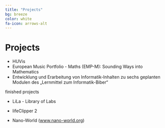 ```yaml
---
title: "Projects"
bg: breeze
color: white
fa-icon: arrows-alt
---
```


# Projects

- HUVis
- European Music Portfolio - Maths (EMP-M): Sounding Ways into Mathematics
- Entwicklung und Erarbeitung von Informatik-Inhalten zu sechs geplanten Modulen des „Lernmittel zum Informatik-Biber“

finished projects

- LiLa - Library of Labs

- lifeClipper 2

- Nano-World (www.nano-world.org)